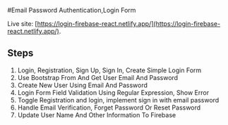 #Email Password Authentication,Login Form

Live site: [https://login-firebase-react.netlify.app/](https://login-firebase-react.netlify.app/).

## Steps
1. Login, Registration, Sign Up, Sign In, Create Simple Login Form
2. Use Bootstrap From And Get User Email And Password
3. Create New User Using Email And Password
4. Login Form Field Validation Using Regular Expression, Show Error
5. Toggle Registration and login, implement sign in with email password
6. Handle Email Verification, Forget Password Or Reset Password
7. Update User Name And Other Information To Firebase
